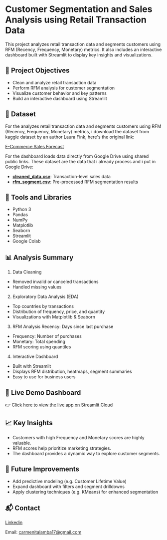 # Customer Segmentation and Sales Analysis using Retail Transaction Data

This project analyzes retail transaction data and segments customers using RFM (Recency, Frequency, Monetary) metrics. It also includes an interactive dashboard built with Streamlit to display key insights and visualizations.

## 📌 Project Objectives
- Clean and analyze retail transaction data
- Perform RFM analysis for customer segmentation
- Visualize customer behavior and key patterns
- Build an interactive dashboard using Streamlit

## 📁 Dataset

For the analyzes retail transaction data and segments customers using RFM (Recency, Frequency, Monetary) metrics, i download the dataset from kaggle dataset by an author Laura Fink, here's the original link:

[E-Commerce Sales Forecast](https://www.kaggle.com/code/allunia/e-commerce-sales-forecast/input?select=data.csv)

For the dashboard loads data directly from Google Drive using shared public links. These dataset are the data that i already process and i put in Google Drive:

- **[cleaned_data.csv](https://drive.google.com/file/d/1_zEIUvWkEo53Ejzdr4zhB4O8U76vhMmN/view?usp=sharing)**: Transaction-level sales data 
- **[rfm_segment.csv](https://drive.google.com/file/d/1lhBDx7Wk_6btlPQ4b1K80ZvQRJ0XaF8G/view?usp=sharing)**: Pre-processed RFM segmentation results

## 🧰 Tools and Libraries
- Python 3
- Pandas
- NumPy
- Matplotlib
- Seaborn
- Streamlit
- Google Colab

## 📊 Analysis Summary
1. Data Cleaning
  - Removed invalid or canceled transactions
  - Handled missing values
    
2. Exploratory Data Analysis (EDA)
  - Top countries by transactions
  - Distribution of frequency, price, and quantity
  - Visualizations with Matplotlib & Seaborn
    
3. RFM Analysis
  Recency: Days since last purchase
  - Frequency: Number of purchases
  - Monetary: Total spending
  - RFM scoring using quantiles

4. Interactive Dashboard
- Built with Streamlit
- Displays RFM distribution, heatmaps, segment summaries
- Easy to use for business users

## 🔗 Live Demo Dashboard 

👉 [Click here to view the live app on Streamlit Cloud](https://customer-segmentationdashboard.streamlit.app/)


## 📈 Key Insights
- Customers with high Frequency and Monetary scores are highly valuable.
- RFM scores help prioritize marketing strategies.
- The dashboard provides a dynamic way to explore customer segments.

## 📌 Future Improvements
- Add predictive modeling (e.g. Customer Lifetime Value)
- Expand dashboard with filters and segment drilldowns
- Apply clustering techniques (e.g. KMeans) for enhanced segmentation

## 📬 Contact
[Linkedin](https://customer-segmentationdashboard.streamlit.app/)

Email: carmenitalamba17@gmail.com
